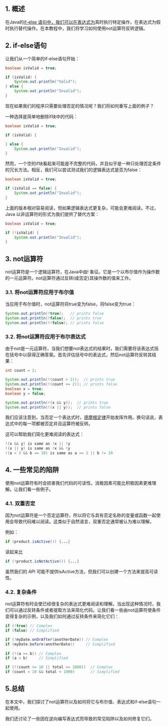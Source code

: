 ## 1. 概述

在Java的[if-else 语句中，我们可以在表达式为](https://www.baeldung.com/java-if-else)真时执行特定操作，在表达式为假时执行替代操作。在本教程中，我们将学习如何使用not运算符反转逻辑。

## 2. if-else语句

让我们从一个简单的if-else语句开始：

```java
boolean isValid = true;

if (isValid) {
    System.out.println("Valid");
} else {
    System.out.println("Invalid");
}
```

现在如果我们的程序只需要处理否定的情况呢？我们将如何重写上面的例子？

一种选择是简单地删除if块中的代码：

```java
boolean isValid = true;

if (isValid) {

} else {
    System.out.println("Invalid");
}
```

然而，一个空的if块看起来可能是不完整的代码，并且似乎是一种只处理否定条件的冗长方法。相反，我们可以尝试测试我们的逻辑表达式是否为false：

```java
boolean isValid = true;

if (isValid == false) {
    System.out.println("Invalid");
}
```

上面的版本相对容易阅读，但如果逻辑表达式更复杂，可能会更难阅读。不过，Java 以非运算符的形式为我们提供了替代方案：

```java
boolean isValid = true;

if (!isValid) {
    System.out.println("Invalid");
}
```

## 3. not运算符

not运算符是一个逻辑运算符，在Java中由! 象征。它是一个以布尔值作为操作数的一元运算符。not运算符通过反转(或否定)其操作数的值来工作。

### 3.1. 将not运算符应用于布尔值

当应用于布尔值时，not运算符将true变为false，将false变为true：

```java
System.out.println(!true);   // prints false 
System.out.println(!false);  // prints true 
System.out.println(!!false); // prints false
```

### 3.2. 将not运算符应用于布尔表达式

由于not是一元运算符，当我们想要not表达式的结果时，我们需要将该表达式括在括号中以获得正确答案。首先评估括号中的表达式，然后not运算符反转其结果：

```java
int count = 2;

System.out.println(!(count > 2));  // prints true
System.out.println(!(count <= 2)); // prints false
boolean x = true;
boolean y = false;

System.out.println(!(x && y));  // prints true
System.out.println(!(x || y));  // prints false

```

我们应该注意到，当否定一个表达式时，[德摩根定律](https://en.wikipedia.org/wiki/De_Morgan's_laws)开始发挥作用。换句话说，表达式中的每一项都被否定并且运算符被反转。

这可以帮助我们简化更难阅读的表达式：

```java
!(x && y) is same as !x || !y
!(x || y) is same as !x && !y
!(a < 3 && b == 10) is same as a >= 3 || b != 10

```

## 4. 一些常见的陷阱

使用not运算符有时会损害我们代码的可读性。消极因素可能比积极因素更难理解。让我们看一些例子。

### 4.1. 双重否定

因为not运算符是一个否定运算符，所以将它与具有否定名称的变量或函数一起使用会导致代码难以阅读。这类似于自然语言，双重否定通常被认为难以理解。

例如：

```java
if (product.isActive()) {...}
```

读起来比

```java
if (!product.isNotActive()) {...}
```

虽然我们的 API 可能不提供isActive方法，但我们可以创建一个方法来提高可读性。

### 4.2. 复杂条件

not运算符有时会使已经很复杂的表达式更难阅读和理解。当出现这种情况时，我们可以通过反转条件或者提取方法来简化代码。让我们看一些由not运算符使条件变得复杂的示例，以及我们如何通过反转条件来简化它们：

```java
if (!true) // Complex
if (false) // Simplified

if (!myDate.onOrAfter(anotherDate)) // Complex 
if (myDate.before(anotherDate))     // Simplified
 
if (!(a >= b)) // Complex
if (a < b)     // Simplified

if (!(count >= 10 || total >= 1000))  // Complex
if (count < 10 && total < 1000)       // Simplified
```

## 5.总结

在本文中，我们探讨了not运算符以及如何将它与布尔值、表达式和if-else语句一起使用。

我们还讨论了一些因在逆向编写表达式而导致的常见陷阱以及如何修复它们。